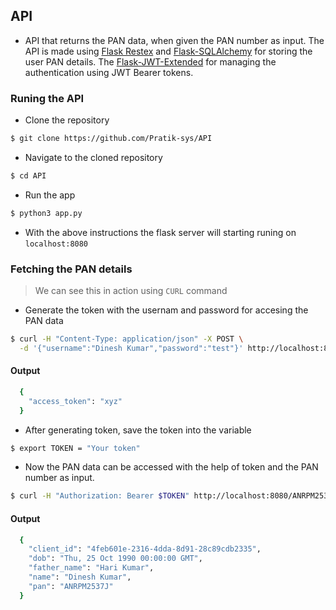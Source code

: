  ## API 

- API that returns the PAN data, when given the PAN number as input. The API is made using [Flask Restex](https://flask-restx.readthedocs.io/en/latest/quickstart.html) and [Flask-SQLAlchemy](https://flask-sqlalchemy.palletsprojects.com/en/2.x/quickstart/#quickstart) for storing the user PAN details. The [Flask-JWT-Extended](https://flask-jwt-extended.readthedocs.io/en/stable/basic_usage/) for managing the authentication using JWT Bearer tokens.

###  Runing the API 

- Clone the repository 

```bash
$ git clone https://github.com/Pratik-sys/API
```

- Navigate to  the cloned repository 

```bash
$ cd API
```

- Run the app 

```bash
$ python3 app.py
```

- With the above instructions the flask server will starting runing on ```localhost:8080``` 

### Fetching the PAN details

> We can see this in action using ```CURL``` command

- Generate the token with the usernam and password for accesing the PAN data 

```bash
$ curl -H "Content-Type: application/json" -X POST \
  -d '{"username":"Dinesh Kumar","password":"test"}' http://localhost:8080/login
```

#### Output 

```bash
  {
    "access_token": "xyz"
  }

```
- After generating token, save the token into the variable


```bash
$ export TOKEN = "Your token"
```

- Now the PAN data can be accessed with the help of token and the PAN number as input. 


```bash 
$ curl -H "Authorization: Bearer $TOKEN" http://localhost:8080/ANRPM2537J
```

#### Output

```bash 
  {
    "client_id": "4feb601e-2316-4dda-8d91-28c89cdb2335",
    "dob": "Thu, 25 Oct 1990 00:00:00 GMT",
    "father_name": "Hari Kumar",
    "name": "Dinesh Kumar",
    "pan": "ANRPM2537J"
  }
```
